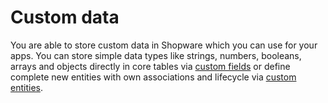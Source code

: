 # Custom data

You are able to store custom data in Shopware which you can use for your apps. You can store simple data types like strings, numbers, booleans, arrays and objects directly in core tables via [custom fields](custom-fields.md) or define complete new entities with own associations and lifecycle via [custom entities](custom-entities.md).